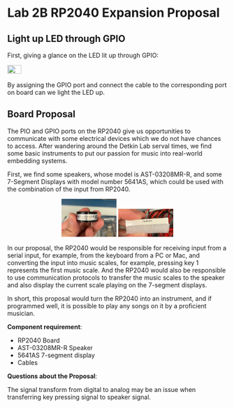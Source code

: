 # Lab 2B RP2040 Expansion Proposal

## Light up LED through GPIO

First, giving a glance on the LED lit up through GPIO:

<img src="assets\ezgif-3-0d3b8d071d.gif" width=25% height=25% />

By assigning the GPIO port and connect the cable to the corresponding port on board can we light the LED up.



## Board Proposal

The PIO and GPIO ports on the RP2040 give us opportunities to communicate with some electrical devices which we do not have chances to access. After wandering around the Detkin Lab serval times, we find some basic instruments to put our passion for music into real-world embedding systems.

First, we find some speakers, whose model is AST-03208MR-R, and some 7-Segment Displays with model number 5641AS, which could be used with the combination of the input from RP2040. 

<p align="center">
    <img src="assets\speaker.jpg" width=25% height=25% />
    <img src="assets\display.jpg" width=25% height=25% />
</p>

In our proposal, the RP2040 would be responsible for receiving input from a serial input, for example, from the keyboard from a PC or Mac, and converting the input into music scales, for example, pressing key 1 represents the first music scale. And the RP2040 would also be responsible to use communication protocols to transfer the music scales to the speaker and also display the current scale playing on the 7-segment displays.

In short, this proposal would turn the RP2040 into an instrument, and if programmed well, it is possible to play any songs on it by a proficient musician.

**Component requirement**:

- RP2040 Board
- AST-03208MR-R Speaker
- 5641AS 7-segment display
- Cables

**Questions about the Proposal**:

The signal transform from digital to analog may be an issue when transferring key pressing signal to speaker signal.
